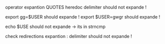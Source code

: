 operator expantion QUOTES
heredoc delimiter should not expande !

export gg=$USER should expande !
export $USER=gwgr should expande !

echo $USE should not expande -> its in strncmp

check redirections expantion : delimiter should not expande !
